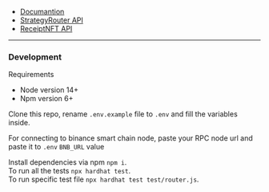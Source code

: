 * [Documantion](./docs/docs.md)  
* [StrategyRouter API](./docs/StrategyRouter.md)  
* [ReceiptNFT API](./docs/ReceiptNFT.md)  

---

### Development
Requirements  
* Node version 14+
* Npm version 6+

Clone this repo, rename `.env.example` file to `.env` and fill the variables inside.  

For connecting to binance smart chain node, paste your RPC node url and paste it to `.env` `BNB_URL` value

Install dependencies via npm `npm i`.  
To run all the tests `npx hardhat test`.  
To run specific test file `npx hardhat test test/router.js`.  